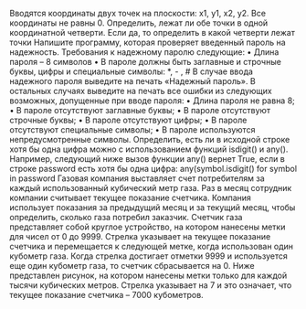 Вводятся координаты двух точек на плоскости: x1, y1, x2, y2. Все координаты не равны 0. Определить, лежат ли обе точки в одной координатной четверти. Если да, то определить в какой четверти лежат точки Напишите программу, которая проверяет введенный пароль на надежность. Требования к надежному паролю следующие: • Длина пароля – 8 символов • В пароле должны быть заглавные и строчные буквы, цифры и специальные символы: *, - , # В случае ввода надежного пароля выведите на печать «Надежный пароль». В остальных случаях выведите на печать все ошибки из следующих возможных, допущенные при вводе пароля: • Длина пароля не равна 8; • В пароле отсутствуют заглавные буквы; • В пароле отсутствуют строчные буквы; • В пароле отсутствуют цифры; • В пароле отсутствуют специальные символы; • В пароле используются непредусмотренные символы. Определить, есть ли в исходной строке хотя бы одна цифра можно с использованием функций isdigit() и any(). Например, следующий ниже вызов функции any() вернет True, если в строке password есть хотя бы одна цифра: any(symbol.isdigit() for symbol in password Газовая компания выставляет счет потребителям за каждый использованный кубический метр газа. Раз в месяц сотрудник компании считывает текущее показание счетчика. Компания использует показания за предыдущий месяц и за текущий месяц, чтобы определить, сколько газа потребил заказчик. Счетчик газа представляет собой круглое устройство, на котором нанесены метки для чисел от 0 до 9999. Стрелка указывает на текущее показание счетчика и перемещается к следующей метке, когда использован один кубометр газа. Когда стрелка достигает отметки 9999 и используется еще один кубометр газа, то счетчик сбрасывается на 0. Ниже представлен рисунок, на котором нанесены метки только для каждой тысячи кубических метров. Стрелка указывает на 7 и это означает, что текущее показание счетчика – 7000 кубометров.
